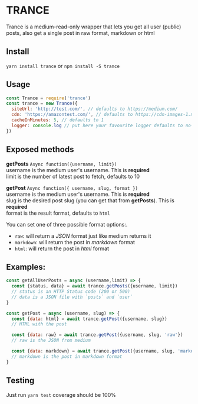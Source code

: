 TRANCE
=======

Trance is a medium-read-only wrapper that lets you get all user (public) posts, also get a single post in raw format, markdown or html

## Install

`yarn install trance` or `npm install -S trance`

## Usage

```javascript
const Trance = require('trance')
const trance = new Trance({
  siteUrl: 'http://test.com/', // defaults to https://medium.com/
  cdn: 'https://amazontest.com/', // defaults to https://cdn-images-1.medium.com/max/1600/
  cacheInMinutes: 5, // defaults to 1
  logger: console.log // put here your favourite logger defaults to no-logs
})
```

## Exposed methods

**getPosts** `Async function({username, limit})`  
username is the medium user's username. This is **required**  
limit is the number of latest post to fetch, defaults to 10  

**getPost** `Async function({ username, slug, format })`  
username is the medium user's username. This is  **required**  
slug is the desired post slug (you can get that from **getPosts**). This is **required**  
format is the result format, defaults to `html`

You can set one of three possible format options:.

  - `raw`: will return a *JSON* format just like medium returns it
  - `markdown`: will return the post in *markdown* format
  - `html`: will return the post in *html* format


## Examples:

```javascript
const getAllUserPosts = async (username,limit) => {
  const {status, data} = await trance.getPosts({username, limit})
  // status is an HTTP Status code (200 or 500)
  // data is a JSON file with `posts` and `user`
}

const getPost = async (username, slug) => {
  const {data: html} = await trance.getPost({username, slug})
  // HTML with the post

  const {data: raw} = await trance.getPost({username, slug, 'raw'})
  // raw is the JSON from medium

  const {data: markdown} = await trance.getPost({username, slug, 'markdown'})
  // markdown is the post in markdown format
}
```

## Testing

Just run `yarn test` coverage should be 100%
